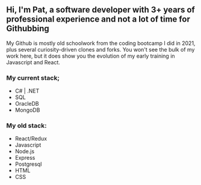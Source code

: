 ## Hi, I'm Pat, a software developer with 3+ years of professional experience and not a lot of time for Githubbing

My Github is mostly old schoolwork from the coding bootcamp I did in 2021, plus several curiosity-driven clones and forks. You won't see the bulk of my work here, but it does show you the evolution of my early training in Javascript and React.

### My current stack;
- C# | .NET
- SQL
- OracleDB
- MongoDB

### My old stack:
- React/Redux
- Javascript
- Node.js
- Express
- Postgresql
- HTML
- CSS
<!--
**ande8126/ande8126** is a ✨ _special_ ✨ repository because its `README.md` (this file) appears on your GitHub profile.

Here are some ideas to get you started:

- 🔭 I’m currently working on ...
- 🌱 I’m currently learning ...
- 👯 I’m looking to collaborate on ...
- 🤔 I’m looking for help with ...
- 💬 Ask me about ...
- 📫 How to reach me: ...
- 😄 Pronouns: ...
- ⚡ Fun fact: ...
-->
